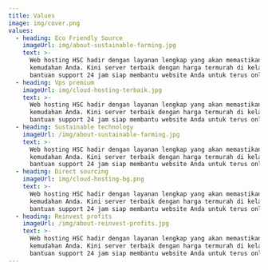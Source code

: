 ```yaml
---
title: Values
image: img/cover.png
values:
  - heading: Eco Friendly Source
    imageUrl: img/about-sustainable-farming.jpg
    text: >-
      Web hosting HSC hadir dengan layanan lengkap yang akan memastikan
      kemudahan Anda. Kini server terbaik dengan harga termurah di kelasnya dan
      bantuan support 24 jam siap membantu website Anda untuk terus online.
  - heading: Vps premium
    imageUrl: img/cloud-hosting-terbaik.jpg
    text: >-
      Web hosting HSC hadir dengan layanan lengkap yang akan memastikan
      kemudahan Anda. Kini server terbaik dengan harga termurah di kelasnya dan
      bantuan support 24 jam siap membantu website Anda untuk terus online.
  - heading: Sustainable technology
    imageUrl: /img/about-sustainable-farming.jpg
    text: >-
      Web hosting HSC hadir dengan layanan lengkap yang akan memastikan
      kemudahan Anda. Kini server terbaik dengan harga termurah di kelasnya dan
      bantuan support 24 jam siap membantu website Anda untuk terus online.
  - heading: Direct sourcing
    imageUrl: img/cloud-hosting-bg.png
    text: >-
      Web hosting HSC hadir dengan layanan lengkap yang akan memastikan
      kemudahan Anda. Kini server terbaik dengan harga termurah di kelasnya dan
      bantuan support 24 jam siap membantu website Anda untuk terus online.
  - heading: Reinvest profits
    imageUrl: /img/about-reinvest-profits.jpg
    text: >-
      Web hosting HSC hadir dengan layanan lengkap yang akan memastikan
      kemudahan Anda. Kini server terbaik dengan harga termurah di kelasnya dan
      bantuan support 24 jam siap membantu website Anda untuk terus online.
---
```


